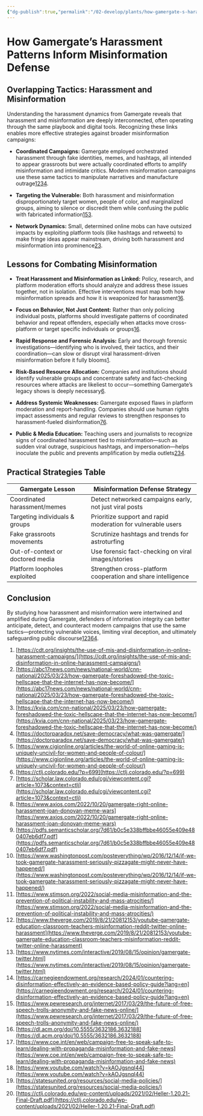 ```yaml
---
{"dg-publish":true,"permalink":"/02-develop/plants/how-gamergate-s-harassment-patterns-inform-misinformation-defense/","title":"How Gamergate’s Harassment Patterns Inform Misinformation Defense","tags":["GamerGate"],"created":"2025-07-19","updated":"2025-07-19"}
---
```


# How Gamergate’s Harassment Patterns Inform Misinformation Defense

## Overlapping Tactics: Harassment and Misinformation

Understanding the harassment dynamics from Gamergate reveals that harassment and misinformation are deeply interconnected, often operating through the same playbook and digital tools. Recognizing these links enables more effective strategies against broader misinformation campaigns:

- **Coordinated Campaigns:** Gamergate employed orchestrated harassment through fake identities, memes, and hashtags, all intended to appear grassroots but were actually coordinated efforts to amplify misinformation and intimidate critics. Modern misinformation campaigns use these same tactics to manipulate narratives and manufacture outrage[1](https://cdt.org/insights/the-use-of-mis-and-disinformation-in-online-harassment-campaigns/)[2](https://abc17news.com/news/national-world/cnn-national/2025/03/23/how-gamergate-foreshadowed-the-toxic-hellscape-that-the-internet-has-now-become/)[3](https://kvia.com/cnn-national/2025/03/23/how-gamergate-foreshadowed-the-toxic-hellscape-that-the-internet-has-now-become/)[4](https://doctorparadox.net/save-democracy/what-was-gamergate/).
    
- **Targeting the Vulnerable:** Both harassment and misinformation disproportionately target women, people of color, and marginalized groups, aiming to silence or discredit them while confusing the public with fabricated information[1](https://cdt.org/insights/the-use-of-mis-and-disinformation-in-online-harassment-campaigns/)[5](https://www.cigionline.org/articles/the-world-of-online-gaming-is-uniquely-uncivil-for-women-and-people-of-colour/)[3](https://kvia.com/cnn-national/2025/03/23/how-gamergate-foreshadowed-the-toxic-hellscape-that-the-internet-has-now-become/).
    
- **Network Dynamics:** Small, determined online mobs can have outsized impacts by exploiting platform tools (like hashtags and retweets) to make fringe ideas appear mainstream, driving both harassment and misinformation into prominence[2](https://abc17news.com/news/national-world/cnn-national/2025/03/23/how-gamergate-foreshadowed-the-toxic-hellscape-that-the-internet-has-now-become/)[3](https://kvia.com/cnn-national/2025/03/23/how-gamergate-foreshadowed-the-toxic-hellscape-that-the-internet-has-now-become/).
    

## Lessons for Combating Misinformation

- **Treat Harassment and Misinformation as Linked:** Policy, research, and platform moderation efforts should analyze and address these issues together, not in isolation. Effective interventions must map both how misinformation spreads and how it is weaponized for harassment[1](https://cdt.org/insights/the-use-of-mis-and-disinformation-in-online-harassment-campaigns/)[6](https://ctlj.colorado.edu/?p=699).
    
- **Focus on Behavior, Not Just Content:** Rather than only policing individual posts, platforms should investigate patterns of coordinated behavior and repeat offenders, especially when attacks move cross-platform or target specific individuals or groups[1](https://cdt.org/insights/the-use-of-mis-and-disinformation-in-online-harassment-campaigns/)[6](https://ctlj.colorado.edu/?p=699).
    
- **Rapid Response and Forensic Analysis:** Early and thorough forensic investigations—identifying who is involved, their tactics, and their coordination—can slow or disrupt viral harassment-driven misinformation before it fully blooms[1](https://cdt.org/insights/the-use-of-mis-and-disinformation-in-online-harassment-campaigns/).
    
- **Risk-Based Resource Allocation:** Companies and institutions should identify vulnerable groups and concentrate safety and fact-checking resources where attacks are likeliest to occur—something Gamergate’s legacy shows is deeply necessary[6](https://ctlj.colorado.edu/?p=699).
    
- **Address Systemic Weaknesses:** Gamergate exposed flaws in platform moderation and report-handling. Companies should use human rights impact assessments and regular reviews to strengthen responses to harassment-fueled disinformation[7](https://scholar.law.colorado.edu/cgi/viewcontent.cgi?article=1073&context=ctlj)[6](https://ctlj.colorado.edu/?p=699).
    
- **Public & Media Education:** Teaching users and journalists to recognize signs of coordinated harassment tied to misinformation—such as sudden viral outrage, suspicious hashtags, and impersonation—helps inoculate the public and prevents amplification by media outlets[2](https://abc17news.com/news/national-world/cnn-national/2025/03/23/how-gamergate-foreshadowed-the-toxic-hellscape-that-the-internet-has-now-become/)[3](https://kvia.com/cnn-national/2025/03/23/how-gamergate-foreshadowed-the-toxic-hellscape-that-the-internet-has-now-become/)[4](https://doctorparadox.net/save-democracy/what-was-gamergate/).
    

## Practical Strategies Table

|Gamergate Lesson|Misinformation Defense Strategy|
|---|---|
|Coordinated harassment/memes|Detect networked campaigns early, not just viral posts|
|Targeting individuals & groups|Prioritize support and rapid moderation for vulnerable users|
|Fake grassroots movements|Scrutinize hashtags and trends for astroturfing|
|Out-of-context or doctored media|Use forensic fact-checking on viral images/stories|
|Platform loopholes exploited|Strengthen cross-platform cooperation and share intelligence|

## Conclusion

By studying how harassment and misinformation were intertwined and amplified during Gamergate, defenders of information integrity can better anticipate, detect, and counteract modern campaigns that use the same tactics—protecting vulnerable voices, limiting viral deception, and ultimately safeguarding public discourse[1](https://cdt.org/insights/the-use-of-mis-and-disinformation-in-online-harassment-campaigns/)[2](https://abc17news.com/news/national-world/cnn-national/2025/03/23/how-gamergate-foreshadowed-the-toxic-hellscape-that-the-internet-has-now-become/)[3](https://kvia.com/cnn-national/2025/03/23/how-gamergate-foreshadowed-the-toxic-hellscape-that-the-internet-has-now-become/)[6](https://ctlj.colorado.edu/?p=699)[4](https://doctorparadox.net/save-democracy/what-was-gamergate/).

1. [https://cdt.org/insights/the-use-of-mis-and-disinformation-in-online-harassment-campaigns/](https://cdt.org/insights/the-use-of-mis-and-disinformation-in-online-harassment-campaigns/)
2. [https://abc17news.com/news/national-world/cnn-national/2025/03/23/how-gamergate-foreshadowed-the-toxic-hellscape-that-the-internet-has-now-become/](https://abc17news.com/news/national-world/cnn-national/2025/03/23/how-gamergate-foreshadowed-the-toxic-hellscape-that-the-internet-has-now-become/)
3. [https://kvia.com/cnn-national/2025/03/23/how-gamergate-foreshadowed-the-toxic-hellscape-that-the-internet-has-now-become/](https://kvia.com/cnn-national/2025/03/23/how-gamergate-foreshadowed-the-toxic-hellscape-that-the-internet-has-now-become/)
4. [https://doctorparadox.net/save-democracy/what-was-gamergate/](https://doctorparadox.net/save-democracy/what-was-gamergate/)
5. [https://www.cigionline.org/articles/the-world-of-online-gaming-is-uniquely-uncivil-for-women-and-people-of-colour/](https://www.cigionline.org/articles/the-world-of-online-gaming-is-uniquely-uncivil-for-women-and-people-of-colour/)
6. [https://ctlj.colorado.edu/?p=699](https://ctlj.colorado.edu/?p=699)
7. [https://scholar.law.colorado.edu/cgi/viewcontent.cgi?article=1073&context=ctlj](https://scholar.law.colorado.edu/cgi/viewcontent.cgi?article=1073&context=ctlj)
8. [https://www.axios.com/2022/10/20/gamergate-right-online-harassment-joan-donovan-meme-wars](https://www.axios.com/2022/10/20/gamergate-right-online-harassment-joan-donovan-meme-wars)
9. [https://pdfs.semanticscholar.org/7d61/b0c5e338bffbbe46055e409e480407eb6df7.pdf](https://pdfs.semanticscholar.org/7d61/b0c5e338bffbbe46055e409e480407eb6df7.pdf)
10. [https://www.washingtonpost.com/posteverything/wp/2016/12/14/if-we-took-gamergate-harassment-seriously-pizzagate-might-never-have-happened/](https://www.washingtonpost.com/posteverything/wp/2016/12/14/if-we-took-gamergate-harassment-seriously-pizzagate-might-never-have-happened/)
11. [https://www.stimson.org/2022/social-media-misinformation-and-the-prevention-of-political-instability-and-mass-atrocities/](https://www.stimson.org/2022/social-media-misinformation-and-the-prevention-of-political-instability-and-mass-atrocities/)
12. [https://www.theverge.com/2019/8/21/20812153/youtube-gamergate-education-classroom-teachers-misinformation-reddit-twitter-online-harassment](https://www.theverge.com/2019/8/21/20812153/youtube-gamergate-education-classroom-teachers-misinformation-reddit-twitter-online-harassment)
13. [https://www.nytimes.com/interactive/2019/08/15/opinion/gamergate-twitter.html](https://www.nytimes.com/interactive/2019/08/15/opinion/gamergate-twitter.html)
14. [https://carnegieendowment.org/research/2024/01/countering-disinformation-effectively-an-evidence-based-policy-guide?lang=en](https://carnegieendowment.org/research/2024/01/countering-disinformation-effectively-an-evidence-based-policy-guide?lang=en)
15. [https://www.pewresearch.org/internet/2017/03/29/the-future-of-free-speech-trolls-anonymity-and-fake-news-online/](https://www.pewresearch.org/internet/2017/03/29/the-future-of-free-speech-trolls-anonymity-and-fake-news-online/)
16. [https://dl.acm.org/doi/10.5555/3632186.3632188](https://dl.acm.org/doi/10.5555/3632186.3632188)
17. [https://www.coe.int/en/web/campaign-free-to-speak-safe-to-learn/dealing-with-propaganda-misinformation-and-fake-news](https://www.coe.int/en/web/campaign-free-to-speak-safe-to-learn/dealing-with-propaganda-misinformation-and-fake-news)
18. [https://www.youtube.com/watch?v=kAOJgsnqI44](https://www.youtube.com/watch?v=kAOJgsnqI44)
19. [https://statesunited.org/resources/social-media-policies/](https://statesunited.org/resources/social-media-policies/)
20. [https://ctlj.colorado.edu/wp-content/uploads/2021/02/Heller-1.20.21-Final-Draft.pdf](https://ctlj.colorado.edu/wp-content/uploads/2021/02/Heller-1.20.21-Final-Draft.pdf)
